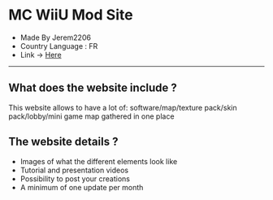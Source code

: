 # MC WiiU Mod Site
- Made By Jerem2206 
- Country Language : FR
- Link -> [Here](https://jeremy2206.github.io/MC-WiiU-Mod-Site/)
---
## What does the website include ?
This website allows to have a lot of: software/map/texture pack/skin pack/lobby/mini game map gathered in one place

## The website details ?
- Images of what the different elements look like
- Tutorial and presentation videos
- Possibility to post your creations
- A minimum of one update per month
